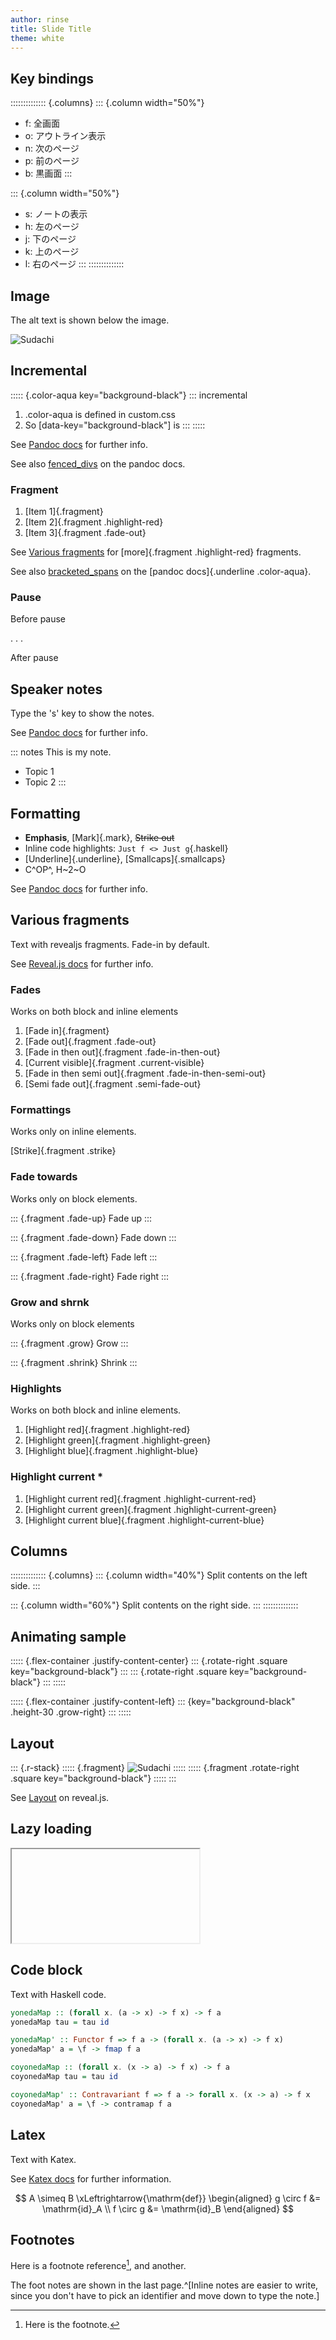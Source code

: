 ```yaml
---
author: rinse
title: Slide Title
theme: white
---
```


## Key bindings

:::::::::::::: {.columns}
::: {.column width="50%"}
- f: 	全画面
- o: 	アウトライン表示
- n: 	次のページ
- p: 	前のページ
- b: 	黒画面
:::

::: {.column width="50%"}
- s: 	ノートの表示
- h: 	左のページ
- j: 	下のページ
- k: 	上のページ
- l: 	右のページ
:::
::::::::::::::

## Image

The alt text is shown below the image.

![Sudachi](images/fruit_sudachi.png)

## Incremental

::::: {.color-aqua key="background-black"}
::: incremental
1. .color-aqua is defined in custom.css
2. So [data-key="background-black"] is
:::
:::::

See [Pandoc docs](https://pandoc.org/MANUAL.html#incremental-lists) for further info.

See also [fenced_divs](https://pandoc.org/MANUAL.html#extension-fenced_divs) on the pandoc docs.

### Fragment

1. [Item 1]{.fragment}
2. [Item 2]{.fragment .highlight-red}
3. [Item 3]{.fragment .fade-out}

See [Various fragments](#various-fragments) for [more]{.fragment .highlight-red} fragments.

See also [bracketed_spans](https://pandoc.org/MANUAL.html#extension-bracketed_spans) on the [pandoc docs]{.underline .color-aqua}.

### Pause

Before pause

. . .

After pause

## Speaker notes

Type the 's' key to show the notes.

See [Pandoc docs](https://pandoc.org/MANUAL.html#speaker-notes) for further info.

::: notes
This is my note.
- Topic 1
- Topic 2
:::

## Formatting

* **Emphasis**, [Mark]{.mark}, ~~Strike out~~
* Inline code highlights: `Just f <> Just g`{.haskell}
* [Underline]{.underline}, [Smallcaps]{.smallcaps}
* C^OP^, H~2~O

See [Pandoc docs](https://pandoc.org/chunkedhtml-demo/8.12-inline-formatting.html) for further info.

## Various fragments

Text with revealjs fragments. Fade-in by default.

See [Reveal.js docs](https://revealjs.com/fragments/) for further info.

### Fades

Works on both block and inline elements

1. [Fade in]{.fragment}
1. [Fade out]{.fragment .fade-out}
1. [Fade in then out]{.fragment .fade-in-then-out}
1. [Current visible]{.fragment .current-visible}
1. [Fade in then semi out]{.fragment .fade-in-then-semi-out}
1. [Semi fade out]{.fragment .semi-fade-out}

### Formattings

Works only on inline elements.

[Strike]{.fragment .strike}

### Fade towards

Works only on block elements.

::: {.fragment .fade-up}
Fade up
:::

::: {.fragment .fade-down}
Fade down
:::

::: {.fragment .fade-left}
Fade left
:::

::: {.fragment .fade-right}
Fade right
:::

### Grow and shrnk

Works only on block elements

::: {.fragment .grow}
Grow
:::

::: {.fragment .shrink}
Shrink
:::

### Highlights

Works on both block and inline elements.

1. [Highlight red]{.fragment .highlight-red}
1. [Highlight green]{.fragment .highlight-green}
1. [Highlight blue]{.fragment .highlight-blue}

### Highlight current *

1. [Highlight current red]{.fragment .highlight-current-red}
1. [Highlight current green]{.fragment .highlight-current-green}
1. [Highlight current blue]{.fragment .highlight-current-blue}

## Columns

:::::::::::::: {.columns}
::: {.column width="40%"}
Split contents on the left side.
:::

::: {.column width="60%"}
Split contents on the right side.
:::
::::::::::::::

## Animating sample

::::: {.flex-container .justify-content-center}
::: {.rotate-right .square key="background-black"}
:::
::: {.rotate-right .square key="background-black"}
:::
:::::

::::: {.flex-container .justify-content-left}
::: {key="background-black" .height-30 .grow-right}
:::
:::::

## Layout

::: {.r-stack}
::::: {.fragment}
![Sudachi](images/fruit_sudachi.png)
:::::
::::: {.fragment .rotate-right .square key="background-black"}
:::::
:::

See [Layout](https://revealjs.com/layout/) on reveal.js.

## Lazy loading

<iframe data-src="https://example.com"></iframe>

## Code block

Text with Haskell code.

```Haskell
yonedaMap :: (forall x. (a -> x) -> f x) -> f a
yonedaMap tau = tau id

yonedaMap' :: Functor f => f a -> (forall x. (a -> x) -> f x)
yonedaMap' a = \f -> fmap f a

coyonedaMap :: (forall x. (x -> a) -> f x) -> f a
coyonedaMap tau = tau id

coyonedaMap' :: Contravariant f => f a -> forall x. (x -> a) -> f x
coyonedaMap' a = \f -> contramap f a
```

## Latex

Text with Katex.

See [Katex docs](https://katex.org/docs/supported) for further information.

$$
A \simeq B \xLeftrightarrow{\mathrm{def}}
\begin{aligned}
g \circ f &= \mathrm{id}_A  \\
f \circ g &= \mathrm{id}_B
\end{aligned}
$$

## Footnotes

Here is a footnote reference[^1], and another.

The foot notes are shown in the last page.^[Inline notes are easier to write, since
you don't have to pick an identifier and move down to type the
note.]

[^1]: Here is the footnote.
